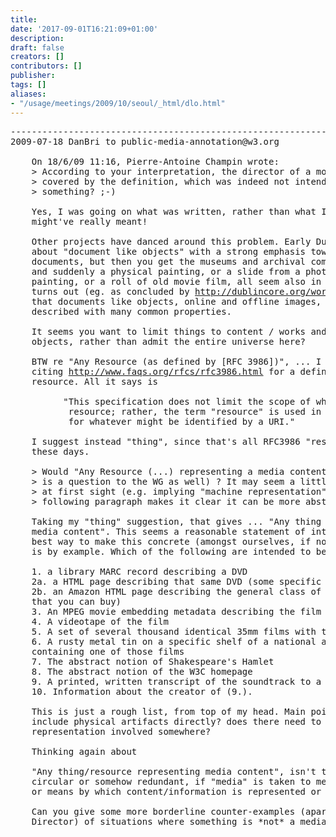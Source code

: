 ```yaml
---
title: 
date: '2017-09-01T16:21:09+01:00'
description: 
draft: false
creators: []
contributors: []
publisher: 
tags: []
aliases:
- "/usage/meetings/2009/10/seoul/_html/dlo.html"
---
```


<pre>
----------------------------------------------------------------------
2009-07-18 DanBri to public-media-annotation@w3.org

    On 18/6/09 11:16, Pierre-Antoine Champin wrote:
    &gt; According to your interpretation, the director of a movie would be
    &gt; covered by the definition, which was indeed not intended (or did I miss
    &gt; something? ;-)

    Yes, I was going on what was written, rather than what I thought you 
    might've really meant!

    Other projects have danced around this problem. Early Dublin Core talked 
    about "document like objects" with a strong emphasis towards online 
    documents, but then you get the museums and archival community involved, 
    and suddenly a physical painting, or a slide from a photos of that 
    painting, or a roll of old movie film, all seem also in scope. And it 
    turns out (eg. as concluded by <a href="http://dublincore.org/workshops/dc3/">http://dublincore.org/workshops/dc3/</a>) 
    that documents like objects, online and offline images, can usefully be 
    described with many common properties.

    It seems you want to limit things to content / works and content-bearing 
    objects, rather than admit the entire universe here?

    BTW re "Any Resource (as defined by [RFC 3986])", ... I wouldn't bother 
    citing <a href="http://www.faqs.org/rfcs/rfc3986.html">http://www.faqs.org/rfcs/rfc3986.html</a> for a definition of 
    resource. All it says is

          "This specification does not limit the scope of what might be a
           resource; rather, the term "resource" is used in a general sense
           for whatever might be identified by a URI."

    I suggest instead "thing", since that's all RFC3986 "resource" means 
    these days.

    &gt; Would "Any Resource (...) representing a media content" be clearer (this
    &gt; is a question to the WG as well) ? It may seem a little too "concrete"
    &gt; at first sight (e.g. implying "machine representation"), but I think the
    &gt; following paragraph makes it clear it can be more abstract.

    Taking my "thing" suggestion, that gives ... "Any thing representing 
    media content". This seems a reasonable statement of intent. Perhaps the 
    best way to make this concrete (amongst ourselves, if not in the spec) 
    is by example. Which of the following are intended to be Media Resources:

    1. a library MARC record describing a DVD
    2a. a HTML page describing that same DVD (some specific DVD)
    2b. an Amazon HTML page describing the general class of that DVD (ie. 
    that you can buy)
    3. An MPEG movie embedding metadata describing the film (from the DVD)
    4. A videotape of the film
    5. A set of several thousand identical 35mm films with that same content
    6. A rusty metal tin on a specific shelf of a national archive room, 
    containing one of those films
    7. The abstract notion of Shakespeare's Hamlet
    8. The abstract notion of the W3C homepage
    9. A printed, written transcript of the soundtrack to a film
    10. Information about the creator of (9.).

    This is just a rough list, from top of my head. Main points: do you 
    include physical artifacts directly? does there need to be a digital 
    representation involved somewhere?

    Thinking again about

    "Any thing/resource representing media content", isn't that almost 
    circular or somehow redundant, if "media" is taken to mean the carrier 
    or means by which content/information is represented or transmitted?

    Can you give some more borderline counter-examples (apart from the 
    Director) of situations where something is *not* a media object?

</pre>
